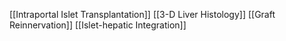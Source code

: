 [[Intraportal Islet Transplantation]]
[[3-D Liver Histology]]
[[Graft Reinnervation]]
[[Islet-hepatic Integration]]
